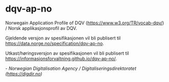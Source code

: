 # dqv-ap-no

Norwegain Application Profile of DQV (https://www.w3.org/TR/vocab-dqv/) / Norsk applikasjonsprofil av DQV.

Gjeldende versjon av spesifikasjonen vil bli publisert til https://data.norge.no/specification/dqv-ap-no.

Utkast/høringsversjon av spesifikasjonen vil bli publisert til https://informasjonsforvaltning.github.io/dqv-ap-no/.

\- _Norwegian Digitalisation Agency / Digitaliseringsdirektoratet (https://digdir.no)_

